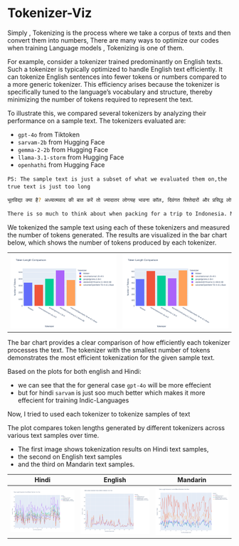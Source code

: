 # Tokenizer-Viz 

Simply , Tokenizing is the process where we take a corpus of texts and then convert them into numbers, There are many ways to optimize our codes when training Language models , Tokenizing is one of them.

For example, consider a tokenizer trained predominantly on English texts. Such a tokenizer is typically optimized to handle English text efficiently. It can tokenize English sentences into fewer tokens or numbers compared to a more generic tokenizer. This efficiency arises because the tokenizer is specifically tuned to the language’s vocabulary and structure, thereby minimizing the number of tokens required to represent the text.

To illustrate this, we compared several tokenizers by analyzing their performance on a sample text. The tokenizers evaluated are:

- `gpt-4o` from Tiktoken
- `sarvam-2b` from Hugging Face
- `gemma-2-2b` from Hugging Face
- `llama-3.1-storm` from Hugging Face
- `openhathi` from Hugging Face

`PS: The sample text is just a subset of what we evaluated them on,the true text is just too long`
```bash 
भूतविद्या क्या है? अध्यात्मवाद की बात करें तो ज्यादातर लोगयह भावना कॉल, दिवंगत रिश्तेदारों और प्रसिद्ध लोगों के साथ संचार प्रस्तुत करता है जिन्हें रहस्यमय फिल्मों में देखा गया है। इस लेख में हम यह जानने की कोशिश करेंगे कि वास्तव में आध्यात्मिकता क्या है, इसकी उत्पत्ति कहां और कब हुई, भविष्य में इसका विकास कैसे हुआ। "अध्यात्मवाद" शब्द लैटिन स्पिरिटस से बना था, जिसका अर्थ है "आत्मा, आत्मा," और इसका अर्थ है धार्मिक और दार्शनिक सिद्धांत। एक शिक्षण के रूप में आध्यात्मिकताः यह क्या है? अध्यात्मवाद की रहस्यमय शिक्षाओं का सार हो सकता हैइस धारणा के रूप में सूत्रबद्ध करें कि किसी व्यक्ति का आध्यात्मिक अंग शरीर की शारीरिक मृत्यु के बाद भी अपना अस्तित्व बनाए रखता है। इसके अलावा, यह एक नियम के रूप में, एक मध्यस्थ के माध्यम से रहने वाले के साथ संवाद करने में सक्षम है। इस सिद्धांत के अनुयायियों का दावा है कि आत्माएं प्राकृतिक घटनाओं और संपूर्ण भौतिक सार को नियंत्रित करती हैं। बुरी आत्माओं की सहायता से किए जाने वाले जादू के टोटकों को जादू टोना कहा जाता है। बाइबल और, तदनुसार, चर्च स्पष्ट रूप से आध्यात्मिकता के सभी रूपों की निंदा करता है। 

```


```bash
There is so much to think about when packing for a trip to Indonesia. More so for an extended trip. Surfers might not carry as much stuff as a kiteboarder, but a surfer planning on a more extended surf trip is going to need to pack carefully. There is a golden rule when packing for a surf trip or any trip whatsoever – 'half the clothing and twice the money.'Outerknown boardshort made from 100% Australian Merino wool.Threads.You're going into boardshorts territory, so that cuts out a whole list of clothing you're not going to need. There is no need for jeans, no jackets, no tracksuits and no socks. It makes a big difference if you eliminate all of those except for maybe a pair of socks or two, especially for flying, and one or two long shirts or thin jackets for late evenings on the beach.For most of your trip, you'll be living in boardshorts and tee shirts, so you do need a couple of pairs of boardies and a pile of tees. A couple of wife-beaters 

```

We tokenized the sample text using each of these tokenizers and measured the number of tokens generated. The results are visualized in the bar chart below, which shows the number of tokens produced by each tokenizer.


<table>
  <tr>
    <td><img src="images/plot_bar.png" alt="Tokenization Comparison" width="100%"/></td>
    <td><img src="images/plot_english_bar.png" alt="Tokenization Comparison" width="100%"/></td>
  </tr>
</table>

The bar chart provides a clear comparison of how efficiently each tokenizer processes the text. The tokenizer with the smallest number of tokens demonstrates the most efficient tokenization for the given sample text.

Based on the plots for both english and Hindi:
- we can see that the for general case `gpt-4o` will be more effecient 
- but for hindi `sarvam` is just soo much better which makes it more effecient for training Indic-Languages 

Now, I tried to used each tokenizer to tokenize samples of text

The plot compares token lengths generated by different tokenizers across various text samples over time. 

- The first image shows tokenization results on Hindi text samples, 
- the second on English text samples 
- and the third on Mandarin text samples.


| Hindi | English | Mandarin |
|:-----:|:-------:|:--------:|
| <img src="images/time_over_hindi.png" width="400" alt="Tokenization Comparison Hindi"> | <img src="images/time_over_english.png" width="400" alt="Tokenization Comparison English"> | <img src="images/time_over_mandarin.png" width="400" alt="Tokenization Comparison Mandarin"> |


